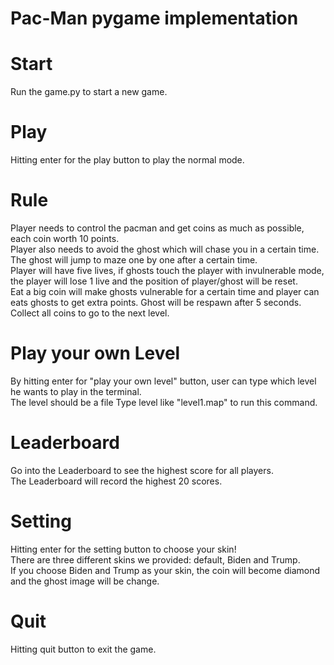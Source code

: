 # Pac-Man pygame implementation
# Start
Run the game.py to start a new game.

# Play
Hitting enter for the play button to play the normal mode.

# Rule
Player needs to control the pacman and get coins as much as possible, each coin worth 10 points.     
Player also needs to avoid the ghost which will chase you in a certain time.   
The ghost will jump to maze one by one after a certain time.    
Player will have five lives, if ghosts touch the player with invulnerable mode, the player will lose 1 live and the position of player/ghost will be reset.  
Eat a big coin will make ghosts vulnerable for a certain time and player can eats ghosts to get extra points. Ghost will be respawn after 5 seconds.  
Collect all coins to go to the next level.  

# Play your own Level
By hitting enter for "play your own level" button, user can type which level he wants to play in the terminal.  
The level should be a file 
Type level like "level1.map" to run this command.  

# Leaderboard
Go into the Leaderboard to see the highest score for all players.  
The Leaderboard will record the highest 20 scores.  

# Setting
Hitting enter for the setting button to choose your skin!  
There are three different skins we provided: default, Biden and Trump.  
If you choose Biden and Trump as your skin, the coin will become diamond and the ghost image will be change.  

# Quit
Hitting quit button to exit the game.  

